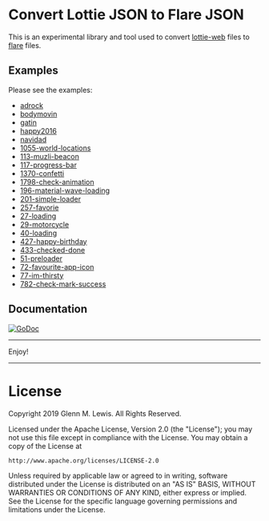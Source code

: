 # Convert Lottie JSON to Flare JSON

This is an experimental library and tool used to convert
[lottie-web](https://github.com/airbnb/lottie-web) files
to [flare](https://2dimensions.com/flare) files.

## Examples

Please see the examples:

* [adrock](examples/adrock)
* [bodymovin](examples/bodymovin)
* [gatin](examples/gatin)
* [happy2016](examples/happy2016)
* [navidad](examples/navidad)
* [1055-world-locations](examples/1055-world-locations)
* [113-muzli-beacon](examples/113-muzli-beacon)
* [117-progress-bar](examples/117-progress-bar)
* [1370-confetti](examples/1370-confetti)
* [1798-check-animation](examples/1798-check-animation)
* [196-material-wave-loading](examples/196-material-wave-loading)
* [201-simple-loader](examples/201-simple-loader)
* [257-favorie](examples/257-favorie)
* [27-loading](examples/27-loading)
* [29-motorcycle](examples/29-motorcycle)
* [40-loading](examples/40-loading)
* [427-happy-birthday](examples/427-happy-birthday)
* [433-checked-done](examples/433-checked-done)
* [51-preloader](examples/51-preloader)
* [72-favourite-app-icon](examples/72-favourite-app-icon)
* [77-im-thirsty](examples/77-im-thirsty)
* [782-check-mark-success](examples/782-check-mark-success)


## Documentation
[![GoDoc](https://godoc.org/github.com/gmlewis/lottie2flare/lottie?status.svg)](https://godoc.org/github.com/gmlewis/lottie2flare/lottie)

----------------------------------------------------------------------

Enjoy!

----------------------------------------------------------------------

# License

Copyright 2019 Glenn M. Lewis. All Rights Reserved.

Licensed under the Apache License, Version 2.0 (the "License");
you may not use this file except in compliance with the License.
You may obtain a copy of the License at

    http://www.apache.org/licenses/LICENSE-2.0

Unless required by applicable law or agreed to in writing, software
distributed under the License is distributed on an "AS IS" BASIS,
WITHOUT WARRANTIES OR CONDITIONS OF ANY KIND, either express or implied.
See the License for the specific language governing permissions and
limitations under the License.
